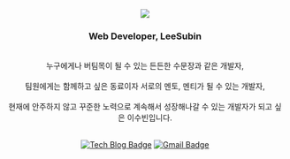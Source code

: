 <div align="center">  
<a href="https://hits.seeyoufarm.com"><img src="https://hits.seeyoufarm.com/api/count/incr/badge.svg?url=https%3A%2F%2Fgithub.com%2FBinveloper&count_bg=%2379C83D&title_bg=%23555555&icon=&icon_color=%23E7E7E7&title=hits&edge_flat=false" style="align-center"/></a><br/>
  <h3>Web Developer, LeeSubin</h3> <br/>
누구에게나 버팀목이 될 수 있는 든든한 수문장과 같은 개발자, <br/><br/>
팀원에게는 함께하고 싶은 동료이자 서로의 멘토, 멘티가 될 수 있는 개발자, <br/><br/>
현재에 안주하지 않고 꾸준한 노력으로 계속해서 성장해나갈 수 있는 개발자가 되고 싶은 이수빈입니다.<br/>
</div><br/>
<div align=center>
  
[![Tech Blog Badge](http://img.shields.io/badge/-resume-black?style=flat-square&logo=github&link=https://www.notion.so/Subin-Lee-e350e956398e400ab226278f9b0c3d1d/)](https://www.notion.so/Subin-Lee-e350e956398e400ab226278f9b0c3d1d/)
[![Gmail Badge](https://img.shields.io/badge/-Gmail-d14836?style=flat-square&logo=Gmail&logoColor=white&link=mailto:seeroocee@gmail.com)](mailto:seeroocee@gmail.com)

</div>
